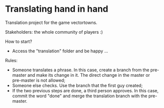 # Translating hand in hand

Translation project for the game vectortowns.

Stakeholders: the whole community of players :)

How to start?
- Access the "translation" folder and be happy ...

Rules:
- Someone translates a phrase. In this case, create a branch from the pre-master and make its change in it. The direct change in the master or pre-master is not allowed;
- Someone else checks. Use the branch that the first guy created;
- If the two previous steps are done, a third person approves. In this case, commit the word "done" and merge the translation branch with the pre-master.
